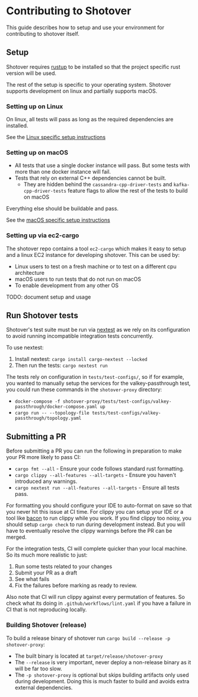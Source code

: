 # Contributing to Shotover

This guide describes how to setup and use your environment for contributing to shotover itself.

## Setup

Shotover requires [rustup](https://rustup.rs/) to be installed so that the project specific rust version will be used.

The rest of the setup is specific to your operating system.
Shotover supports development on linux and partially supports macOS.

### Setting up on Linux

On linux, all tests will pass as long as the required dependencies are installed.

See the [Linux specific setup instructions](setting-up-linux.md)

### Setting up on macOS

* All tests that use a single docker instance will pass. But some tests with more than one docker instance will fail.
* Tests that rely on external C++ dependencies cannot be built.
  * They are hidden behind the `cassandra-cpp-driver-tests` and `kafka-cpp-driver-tests` feature flags to allow the rest of the tests to build on macOS

Everything else should be buildable and pass.

See the [macOS specific setup instructions](setting-up-macos.md)

### Setting up via ec2-cargo

The shotover repo contains a tool `ec2-cargo` which makes it easy to setup and a linux EC2 instance for developing shotover.
This can be used by:

* Linux users to test on a fresh machine or to test on a different cpu architecture
* macOS users to run tests that do not run on macOS
* To enable development from any other OS

TODO: document setup and usage

## Run Shotover tests

Shotover's test suite must be run via [nextest](https://nexte.st) as we rely on its configuration to avoid running incompatible integration tests concurrently.

To use nextest:

1. Install nextest: `cargo install cargo-nextest --locked`
2. Then run the tests: `cargo nextest run`

The tests rely on configuration in `tests/test-configs/`, so if for example, you wanted to manually setup the services for the valkey-passthrough test, you could run these commands in the `shotover-proxy` directory:

* `docker-compose -f shotover-proxy/tests/test-configs/valkey-passthrough/docker-compose.yaml up`
* `cargo run -- --topology-file tests/test-configs/valkey-passthrough/topology.yaml`

## Submitting a PR

Before submitting a PR you can run the following in preparation to make your PR more likely to pass CI:

* `cargo fmt --all` - Ensure your code follows standard rust formatting.
* `cargo clippy --all-features --all-targets` - Ensure you haven't introduced any warnings.
* `cargo nextest run --all-features --all-targets` - Ensure all tests pass.

For formatting you should configure your IDE to auto-format on save so that you never hit this issue at CI time.
For clippy you can setup your IDE or a tool like [bacon](https://github.com/Canop/bacon) to run clippy while you work.
If you find clippy too noisy, you should setup `cargo check` to run during development instead.
But you will have to eventually resolve the clippy warnings before the PR can be merged.

For the integration tests, CI will complete quicker than your local machine.
So its much more realistic to just:

1. Run some tests related to your changes
2. Submit your PR as a draft
3. See what fails
4. Fix the failures before marking as ready to review.

Also note that CI will run clippy against every permutation of features.
So check what its doing in `.github/workflows/lint.yaml` if you have a failure in CI that is not reproducing locally.

### Building Shotover (release)

To build a release binary of shotover run `cargo build --release -p shotover-proxy`:

* The built binary is located at `target/release/shotover-proxy`
* The `--release` is very important, never deploy a non-release binary as it will be far too slow.
* The `-p shotover-proxy` is optional but skips building artifacts only used during development.
Doing this is much faster to build and avoids extra external dependencies.
